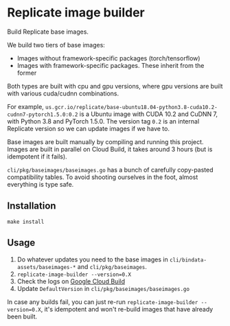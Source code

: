 # Replicate image builder

Build Replicate base images.

We build two tiers of base images:
* Images without framework-specific packages (torch/tensorflow)
* Images with framework-specific packages. These inherit from the former

Both types are built with cpu and gpu versions, where gpu versions are built with various cuda/cudnn combinations.

For example, `us.gcr.io/replicate/base-ubuntu18.04-python3.8-cuda10.2-cudnn7-pytorch1.5.0:0.2` is a Ubuntu image with CUDA 10.2 and CuDNN 7, with Python 3.8 and PyTorch 1.5.0. The version tag `0.2` is an internal Replicate version so we can update images if we have to.

Base images are built manually by compiling and running this project. Images are built in parallel on Cloud Build, it takes around 3 hours (but is idempotent if it fails).

`cli/pkg/baseimages/baseimages.go` has a bunch of carefully copy-pasted compatibility tables. To avoid shooting ourselves in the foot, almost everything is type safe.

## Installation

    make install

## Usage

1. Do whatever updates you need to the base images in `cli/bindata-assets/baseimages-*` and `cli/pkg/baseimages`.
1. `replicate-image-builder --version=0.X`
1. Check the logs on [Google Cloud Build](https://console.cloud.google.com/cloud-build)
1. Update `DefaultVersion` in `cli/pkg/baseimages/baseimages.go`

In case any builds fail, you can just re-run `replicate-image-builder --version=0.X`, it's idempotent and won't re-build images that have already been built.
